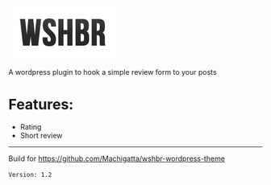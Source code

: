 ![wshbr-logo](/assets/img/logo.png?raw=true "wshbr-logo")

A wordpress plugin to hook a simple review form to your posts

# Features:
- Rating
- Short review

---
Build for https://github.com/Machigatta/wshbr-wordpress-theme

`Version: 1.2`
